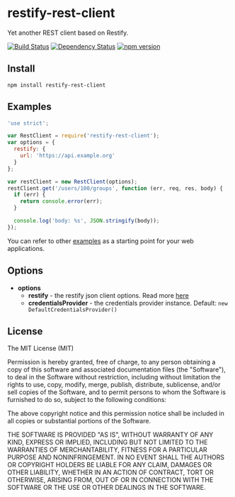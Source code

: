 # restify-rest-client

Yet another REST client based on Restify.

[![Build Status](https://travis-ci.org/killmenot/restify-rest-client.svg?branch=master)](https://travis-ci.org/killmenot/restify-rest-client)
[![Dependency Status](https://gemnasium.com/badges/github.com/killmenot/restify-rest-client.svg)](https://gemnasium.com/github.com/killmenot/restify-rest-client)
[![npm version](https://badge.fury.io/js/restify-rest-client.svg)](https://badge.fury.io/js/restify-rest-client)


## Install

```
npm install restify-rest-client
```


## Examples

```javascript
'use strict';

var RestClient = require('restify-rest-client');
var options = {
  restify: {
    url: 'https://api.example.org'
  }
};

var restClient = new RestClient(options);
restClient.get('/users/100/groups', function (err, req, res, body) {
  if (err) {
    return console.error(err);
  }

  console.log('body: %s', JSON.stringify(body));
});
```

You can refer to other [examples](/examples) as a starting point for your web applications.


## Options

  * **options**
      * **restify** - the restify json client options. Read more [here](http://restify.com/#jsonclient)
      * **credentialsProvider** - the credentials provider instance. Default: `new DefaultCredentialsProvider()`


## License

The MIT License (MIT)

Permission is hereby granted, free of charge, to any person obtaining a copy
of this software and associated documentation files (the "Software"), to deal
in the Software without restriction, including without limitation the rights
to use, copy, modify, merge, publish, distribute, sublicense, and/or sell
copies of the Software, and to permit persons to whom the Software is
furnished to do so, subject to the following conditions:

The above copyright notice and this permission notice shall be included in all
copies or substantial portions of the Software.

THE SOFTWARE IS PROVIDED "AS IS", WITHOUT WARRANTY OF ANY KIND, EXPRESS OR
IMPLIED, INCLUDING BUT NOT LIMITED TO THE WARRANTIES OF MERCHANTABILITY,
FITNESS FOR A PARTICULAR PURPOSE AND NONINFRINGEMENT. IN NO EVENT SHALL THE
AUTHORS OR COPYRIGHT HOLDERS BE LIABLE FOR ANY CLAIM, DAMAGES OR OTHER
LIABILITY, WHETHER IN AN ACTION OF CONTRACT, TORT OR OTHERWISE, ARISING FROM,
OUT OF OR IN CONNECTION WITH THE SOFTWARE OR THE USE OR OTHER DEALINGS IN THE
SOFTWARE.